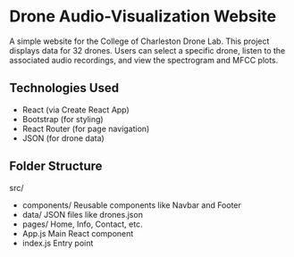 # Drone Audio-Visualization Website

A simple website for the College of Charleston Drone Lab. This project displays data for 32 drones. Users can select a specific drone, listen to the associated audio recordings, and
view the spectrogram and MFCC plots.


## Technologies Used

- React (via Create React App)
- Bootstrap (for styling)
- React Router (for page navigation)
- JSON (for drone data)

## Folder Structure

src/
- components/
     Reusable components like Navbar and Footer
- data/
     JSON files like drones.json
- pages/
     Home, Info, Contact, etc.
- App.js
     Main React component
- index.js
     Entry point
